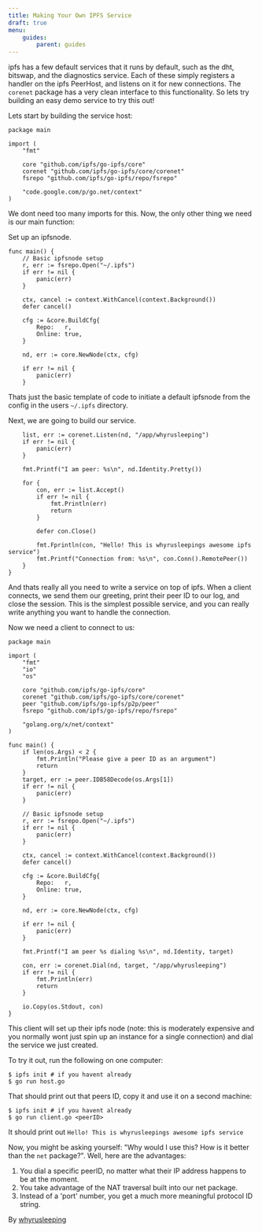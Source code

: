 ```yaml
---
title: Making Your Own IPFS Service
draft: true
menu:
    guides:
        parent: guides
---
```


ipfs has a few default services that it runs by default, such as the dht,
bitswap, and the diagnostics service. Each of these simply registers a
handler on the ipfs PeerHost, and listens on it for new connections.  The
`corenet` package has a very clean interface to this functionality. So lets
try building an easy demo service to try this out!

Lets start by building the service host:
```
package main

import (
	"fmt"

	core "github.com/ipfs/go-ipfs/core"
	corenet "github.com/ipfs/go-ipfs/core/corenet"
	fsrepo "github.com/ipfs/go-ipfs/repo/fsrepo"

	"code.google.com/p/go.net/context"
)
```

We dont need too many imports for this.
Now, the only other thing we need is our main function:

Set up an ipfsnode.

```
func main() {
	// Basic ipfsnode setup
	r, err := fsrepo.Open("~/.ipfs")
	if err != nil {
		panic(err)
	}

	ctx, cancel := context.WithCancel(context.Background())
	defer cancel()

	cfg := &core.BuildCfg{
		Repo:   r,
		Online: true,
	}

	nd, err := core.NewNode(ctx, cfg)

	if err != nil {
		panic(err)
	}
```

Thats just the basic template of code to initiate a default ipfsnode from
the config in the users `~/.ipfs` directory.

Next, we are going to build our service.

```
	list, err := corenet.Listen(nd, "/app/whyrusleeping")
	if err != nil {
		panic(err)
	}

	fmt.Printf("I am peer: %s\n", nd.Identity.Pretty())

	for {
		con, err := list.Accept()
		if err != nil {
			fmt.Println(err)
			return
		}

		defer con.Close()

		fmt.Fprintln(con, "Hello! This is whyrusleepings awesome ipfs service")
		fmt.Printf("Connection from: %s\n", con.Conn().RemotePeer())
	}
}
```

And thats really all you need to write a service on top of ipfs. When a client
connects, we send them our greeting, print their peer ID to our log, and close
the session. This is the simplest possible service, and you can really write
anything you want to handle the connection.

Now we need a client to connect to us:

```
package main

import (
	"fmt"
	"io"
	"os"

	core "github.com/ipfs/go-ipfs/core"
	corenet "github.com/ipfs/go-ipfs/core/corenet"
	peer "github.com/ipfs/go-ipfs/p2p/peer"
	fsrepo "github.com/ipfs/go-ipfs/repo/fsrepo"

	"golang.org/x/net/context"
)

func main() {
	if len(os.Args) < 2 {
		fmt.Println("Please give a peer ID as an argument")
		return
	}
	target, err := peer.IDB58Decode(os.Args[1])
	if err != nil {
		panic(err)
	}

	// Basic ipfsnode setup
	r, err := fsrepo.Open("~/.ipfs")
	if err != nil {
		panic(err)
	}

	ctx, cancel := context.WithCancel(context.Background())
	defer cancel()

	cfg := &core.BuildCfg{
		Repo:   r,
		Online: true,
	}

	nd, err := core.NewNode(ctx, cfg)

	if err != nil {
		panic(err)
	}

	fmt.Printf("I am peer %s dialing %s\n", nd.Identity, target)

	con, err := corenet.Dial(nd, target, "/app/whyrusleeping")
	if err != nil {
		fmt.Println(err)
		return
	}

	io.Copy(os.Stdout, con)
}
```

This client will set up their ipfs node (note: this is moderately expensive and
you normally wont just spin up an instance for a single connection) and dial the
service we just created.

To try it out, run the following on one computer:
```
$ ipfs init # if you havent already
$ go run host.go
```

That should print out that peers ID, copy it and use it on a second machine:
```
$ ipfs init # if you havent already
$ go run client.go <peerID>
```

It should print out `Hello! This is whyrusleepings awesome ipfs service`

Now, you might be asking yourself: "Why would I use this? How is it better than
the `net` package?". Well, here are the advantages:

1. You dial a specific peerID, no matter what their IP address happens to be at the moment.
2. You take advantage of the NAT traversal built into our net package.
3. Instead of a 'port' number, you get a much more meaningful protocol ID string.

By [whyrusleeping](http://github.com/whyrusleeping)
